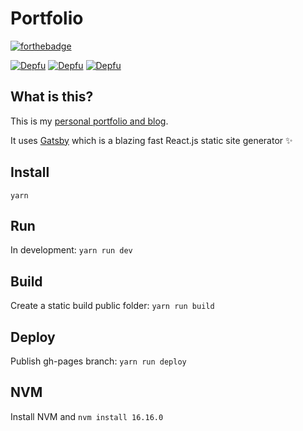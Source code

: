 # Portfolio

[![forthebadge](http://forthebadge.com/images/badges/contains-cat-gifs.svg)](http://forthebadge.com)

[![Depfu](https://badges.depfu.com/badges/8e038d781d5d5ea4c2be016401319803/status.svg)](https://livingincircuits.co.uk/)
[![Depfu](https://badges.depfu.com/badges/8e038d781d5d5ea4c2be016401319803/overview.svg)](https://depfu.com/repos/github/livingincircuits/portfolio)
[![Depfu](https://badges.depfu.com/badges/8e038d781d5d5ea4c2be016401319803/count.svg)](https://depfu.com/repos/github/livingincircuits/portfolio)

## What is this?

This is my [personal portfolio and blog](http://www.livingincircuits.co.uk). 

It uses [Gatsby](https://github.com/gatsbyjs/gatsby) which is a blazing fast React.js static site generator :sparkles:

## Install
`yarn`

## Run
In development: `yarn run dev`

## Build
Create a static build public folder: `yarn run build`

## Deploy
Publish gh-pages branch: `yarn run deploy`


## NVM
Install NVM and `nvm install 16.16.0`
